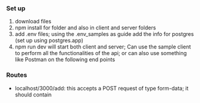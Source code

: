 
### Set up
1. download files
2. npm install for folder and also in client and server folders
3. add .env files; using the .env_samples as guide add the info for postgres (set up using postgres.app)
4. npm run dev will start both client and server; Can use the sample client to perform all the functionalities of the api; or can also use something like Postman on the following end points

### Routes
- localhost/3000/add: this accepts a POST request of type form-data; it should contain 
